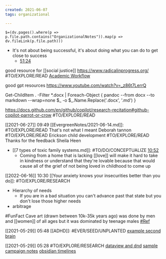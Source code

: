 ```yaml
---
created: 2021-06-07
tags: organizational

---
```

`$=(dv.pages().where(p => p.file.path.contains("OrganizationalNotes")).map(p => dv.fileLink(p.file.path)))`

- It's not about being successful, it's about doing what you can do to get close to success
	-  [51:24](https://youtu.be/wsGrMgtsKOs?t=3146#t=3084.5915995880127)

good resource for [[social justice]] https://www.radicalinprogress.org/ #TO/EXPLORE/READ 
[Academic Workflow](https://forum.obsidian.md/t/zotero-zotfile-mdnotes-obsidian-[[dataview]]-workflow/15536)

good gpt resources https://www.youtube.com/watch?v=_z86t7LerrQ

Get-ChildItem . -Filter *.docx | 
Foreach-Object {
    pandoc --from docx --to markdown --wrap=none $_ -o $_.Name.Replace('.docx', '.md')
}

https://docs.github.com/en/github/copilot/research-recitation#github-copilot-parrot-or-crow #TO/EXPLORE/READ 

[[2021-06-27]] 09:49
[[EvergreenNotes/2021-06-14.md]]: #TO/EXPLORE/READ That's not what I meant Deborah tannon #TO/EXPLORE/READ Erickson child development #TO/EXPLORE/READ Thanks for the feedback Sheila Heen

- [[7 types of toxic family systems.md]]: #TO/DO/CONCEPTUALIZE [10:52](https://www.youtube.com/watch?v=upAdaOmiRX8#t=652.6708148474121)
	- Coming from a home that is lacking [[love]] will make it hard to take in kindness or understand that they're lovable because that would cause all of the grief of not being loved in childhood to come up

[[2022-06-16]] 10:30
[[Your anxiety knows your insecurities better than you do]]: #TO/EXPLORE/RESEARCH 
- Hierarchy of needs 
	- If you are in a bad situation you can't advance past that state but you don't lose those higher needs 
- arbitrage

#FunFact Cave art (drawn between 10k-35k years ago) was done by men and [[women]] of all ages but it was dominated by teenage males [#Ref](https://www.livescience.com/7028-ancient-cave-art-full-teenage-graffiti.html)

[[2021-05-29]] 05:48 [[ADHD]]: #EVER/SEED/UNPLANTED [ example second brain](https://notes.nicolevanderhoeven.com/Video/Roam+Tour+1+-+Professor+Joel+Chan+-+Zettelkasten+and+Evergreen+Notes+for+Generative+Thought)

[[2021-05-29]] 05:28 #TO/EXPLORE/RESEARCH [dataview and dnd](https://forum.obsidian.md/t/dataview-plugin-snippet-showcase/13673/30) [sample campaign notes](https://github.com/ebullient/campaign-notes/tree/main) [obsidian timelines](https://github.com/Darakah/obsidian-timelines)

